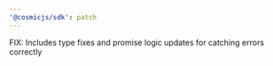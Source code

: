 ```yaml
---
'@cosmicjs/sdk': patch
---
```


FIX: Includes type fixes and promise logic updates for catching errors correctly
